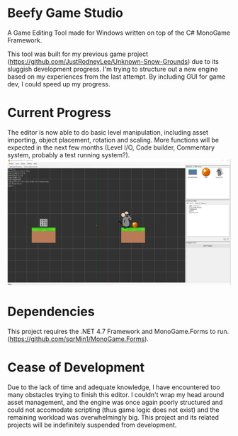 # Beefy Game Studio
A Game Editing Tool made for Windows written on top of the C# MonoGame Framework.

This tool was built for my previous game project (https://github.com/JustRodneyLee/Unknown-Snow-Grounds) due to its sluggish development progress. I'm trying to structure out a new engine based on my experiences from the last attempt. By including GUI for game dev, I could speed up my progress.

# Current Progress
The editor is now able to do basic level manipulation, including asset importing, object placement, rotation and scaling. More functions will be expected in the next few months (Level I/O, Code builder, Commentary system, probably a test running system?).
![A random level](https://raw.githubusercontent.com/JustRodneyLee/Beefy-Game-Studio/master/readmeImages/build_nov3rd19.png)

# Dependencies
This project requires the .NET 4.7 Framework and MonoGame.Forms to run. (https://github.com/sqrMin1/MonoGame.Forms).

# Cease of Development
Due to the lack of time and adequate knowledge, I have encountered too many obstacles trying to finish this editor. I couldn't wrap my head around asset management, and the engine was once again poorly structured and could not accomodate scripting (thus game logic does not exist) and the remaining workload was overwhelmingly big. This project and its related projects will be indefinitely suspended from development.
